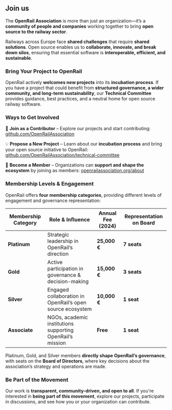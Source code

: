 ## Join us

The **OpenRail Association** is more than just an organization—it’s a **community of people and companies** working together to bring **open source to the railway sector**.

Railways across Europe face **shared challenges** that require **shared solutions**. Open source enables us to **collaborate, innovate, and break down silos**, ensuring that essential software is **interoperable, efficient, and sustainable**.

### Bring Your Project to OpenRail

OpenRail actively **welcomes new projects** into its **incubation process**. If you have a project that could benefit from **structured governance, a wider community, and long-term sustainability**, our **Technical Committee** provides guidance, best practices, and a neutral home for open source railway software.

### Ways to Get Involved

🚆 **Join as a Contributor** – Explore our projects and start contributing: [github.com/OpenRailAssociation](https://github.com/OpenRailAssociation)

💡 **Propose a New Project** – Learn about our **incubation process** and bring your open source initiative to OpenRail: [github.com/OpenRailAssociation/technical-committee](https://github.com/OpenRailAssociation/technical-committee)

🏢 **Become a Member** – Organizations can **support and shape the ecosystem** by joining as members: [openrailassociation.org/about](https://openrailassociation.org/about)

### **Membership Levels & Engagement**

OpenRail offers **four membership categories**, providing different levels of engagement and governance representation:

| Membership Category  | Role & Influence | Annual Fee (2024) | Representation on Board |
|----------------------|----------------|-------------------|------------------|
| **Platinum** | Strategic leadership in OpenRail’s direction | **25,000 €** | **7 seats** |
| **Gold** | Active participation in governance & decision-making | **15,000 €** | **3 seats** |
| **Silver** | Engaged collaboration in OpenRail’s open source ecosystem | **10,000 €** | **1 seat** |
| **Associate** | NGOs, academic institutions supporting OpenRail’s mission | **Free** | **1 seat** |

Platinum, Gold, and Silver members **directly shape OpenRail’s governance**, with seats on the **Board of Directors**, where key decisions about the association’s strategy and operations are made.

### Be Part of the Movement

Our work is **transparent, community-driven, and open to all**. If you're interested in **being part of this movement**, explore our projects, participate in discussions, and see how you or your organization can contribute.
